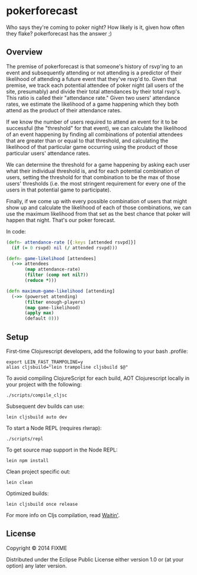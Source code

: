 # pokerforecast

Who says they're coming to poker night? How likely is it, given how often they
flake? pokerforecast has the answer ;)

## Overview

The premise of pokerforecast is that someone's history of rsvp'ing to an event
and subsequently attending or not attending is a predictor of their likelihood
of attending a future event that they've rsvp'd to. Given that premise, we
track each potential attendee of poker night (all users of the site,
presumably) and divide their total attendances by their total rsvp's.  This
ratio is called their "attendance rate." Given two users' attendance rates, we
estimate the likelihood of a game happening which they both attend as the
product of their attendance rates. 

If we know the number of users required to attend an event for it to be
successful (the "threshold" for that event), we can calculate the likelihood of
an event happening by finding all combinations of potential attendees that are
greater than or equal to that threshold, and calculating the likelihood of that
particular game occurring using the product of those particular users'
attendance rates. 

We can determine the threshold for a game happening by asking each user what
their individual threshold is, and for each potential combination of users,
setting the threshold for that combination to be the max of those users'
thresholds (i.e. the most stringent requirement for every one of the users in
that potential game to participate). 

Finally, if we come up with every possible combination of users that might show
up and calculate the likelihood of each of those combinations, we can use the
maximum likelihood from that set as the best chance that poker will happen that
night. That's our poker forecast.

In code:

```clojure
(defn- attendance-rate [{:keys [attended rsvpd]}]
  (if (= 0 rsvpd) nil (/ attended rsvpd)))

(defn- game-likelihood [attendees]
  (->> attendees
       (map attendance-rate)
       (filter (comp not nil?))
       (reduce *)))

(defn maximum-game-likelihood [attending]
  (->> (powerset attending)
       (filter enough-players)
       (map game-likelihood)
       (apply max)
       (default 0)))
```

## Setup

First-time Clojurescript developers, add the following to your bash .profile:

    export LEIN_FAST_TRAMPOLINE=y
    alias cljsbuild="lein trampoline cljsbuild $@"

To avoid compiling ClojureScript for each build, AOT Clojurescript locally in your project with the following:

    ./scripts/compile_cljsc

Subsequent dev builds can use:

    lein cljsbuild auto dev

To start a Node REPL (requires rlwrap):

    ./scripts/repl

To get source map support in the Node REPL:

    lein npm install

Clean project specific out:

    lein clean
     
Optimized builds:

    lein cljsbuild once release     

For more info on Cljs compilation, read [Waitin'](http://swannodette.github.io/2014/12/22/waitin/).

## License

Copyright © 2014 FIXME

Distributed under the Eclipse Public License either version 1.0 or (at your option) any later version.
